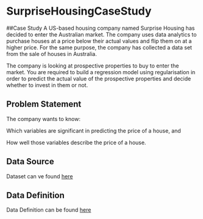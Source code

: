 # SurpriseHousingCaseStudy

##Case Study
A US-based housing company named Surprise Housing has decided to enter the Australian market. The company uses data analytics to purchase houses at a price below their actual values and flip them on at a higher price. For the same purpose, the company has collected a data set from the sale of houses in Australia.

The company is looking at prospective properties to buy to enter the market. You are required to build a regression model using regularisation in order to predict the actual value of the prospective properties and decide whether to invest in them or not.

## Problem Statement

The company wants to know:

Which variables are significant in predicting the price of a house, and

How well those variables describe the price of a house.

## Data Source
Dataset can ve found [here](https://ml-course3-upgrad.s3.amazonaws.com/Assignment_+Advanced+Regression/train.csv)

## Data Definition
Data Definition can be found [here](https://cdn.upgrad.com/UpGrad/temp/87f67e28-c47e-4725-ae3c-111142c7eaba/data_description.txt)
